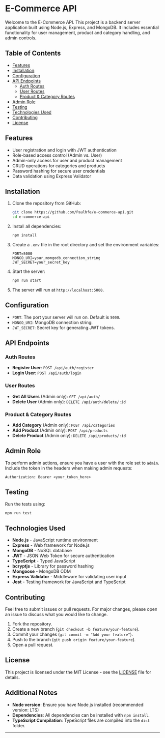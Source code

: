 # E-Commerce API

Welcome to the E-Commerce API. This project is a backend server application built using Node.js, Express, and MongoDB. It includes essential functionality for user management, product and category handling, and admin controls.

## Table of Contents

- [Features](#features)
- [Installation](#installation)
- [Configuration](#configuration)
- [API Endpoints](#api-endpoints)
  - [Auth Routes](#auth-routes)
  - [User Routes](#user-routes)
  - [Product & Category Routes](#product--category-routes)
- [Admin Role](#admin-role)
- [Testing](#testing)
- [Technologies Used](#technologies-used)
- [Contributing](#contributing)
- [License](#license)

## Features

- User registration and login with JWT authentication
- Role-based access control (Admin vs. User)
- Admin-only access for user and product management
- CRUD operations for categories and products
- Password hashing for secure user credentials
- Data validation using Express Validator

## Installation

1. Clone the repository from GitHub:

   ```bash
   git clone https://github.com/Paulhfe/e-commerce-api.git
   cd e-commerce-api
   ```

2. Install all dependencies:

   ```bash
   npm install
   ```

3. Create a `.env` file in the root directory and set the environment variables:

   ```plaintext
   PORT=5000
   MONGO_URI=your_mongodb_connection_string
   JWT_SECRET=your_secret_key
   ```

4. Start the server:

   ```bash
   npm run start
   ```

5. The server will run at `http://localhost:5000`.

## Configuration

- `PORT`: The port your server will run on. Default is `5000`.
- `MONGO_URI`: MongoDB connection string.
- `JWT_SECRET`: Secret key for generating JWT tokens.

## API Endpoints

### Auth Routes

- **Register User**: `POST /api/auth/register`
- **Login User**: `POST /api/auth/login`

### User Routes

- **Get All Users** (Admin only): `GET /api/auth/`
- **Delete User** (Admin only): `DELETE /api/auth/delete/:id`

### Product & Category Routes

- **Add Category** (Admin only): `POST /api/categories`
- **Add Product** (Admin only): `POST /api/products`
- **Delete Product** (Admin only): `DELETE /api/products/:id`

## Admin Role

To perform admin actions, ensure you have a user with the role set to `admin`. Include the token in the headers when making admin requests:

```plaintext
Authorization: Bearer <your_token_here>
```

## Testing

Run the tests using:

```bash
npm run test
```

## Technologies Used

- **Node.js** - JavaScript runtime environment
- **Express** - Web framework for Node.js
- **MongoDB** - NoSQL database
- **JWT** - JSON Web Token for secure authentication
- **TypeScript** - Typed JavaScript
- **bcryptjs** - Library for password hashing
- **Mongoose** - MongoDB ODM
- **Express Validator** - Middleware for validating user input
- **Jest** - Testing framework for JavaScript and TypeScript

## Contributing

Feel free to submit issues or pull requests. For major changes, please open an issue to discuss what you would like to change.

1. Fork the repository.
2. Create a new branch (`git checkout -b feature/your-feature`).
3. Commit your changes (`git commit -m "Add your feature"`).
4. Push to the branch (`git push origin feature/your-feature`).
5. Open a pull request.

## License

This project is licensed under the MIT License - see the [LICENSE](LICENSE) file for details.

## Additional Notes

- **Node version**: Ensure you have Node.js installed (recommended version: LTS)
- **Dependencies**: All dependencies can be installed with `npm install`.
- **TypeScript Compilation**: TypeScript files are compiled into the `dist` folder.

---
